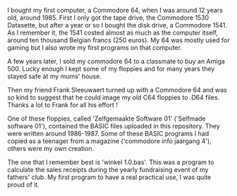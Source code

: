 I bought my first computer, a Commodore 64, when I was around 12 years old, around 1985.
First I only got the tape drive, the Commodore 1530 Datasette, but after a year or so I bought the disk drive, a Commodore 1541.
As I remember it, the 1541 costed almost as much as the computer itself, around ten thousand Belgian francs (250 euros).
My 64 was mostly used for gaming but I also wrote my first programs on that computer.

A few years later, I sold my commodore 64 to a classmate to buy an Amiga 500.
Lucky enough I kept some of my floppies and for many years they stayed safe at my mums' house.

Then my friend Frank Sleeuwaert turned up with a Commodore 64 and was so kind to suggest that he could image my old C64 floppies to .D64 files.
Thanks a lot to Frank for all his effort !

One of these floppies, called 'Zelfgemaakte Software 01' ('Selfmade software 01'), contained the BASIC files uploaded in this repository.
They were written around 1986-1987.
Some of these BASIC programs I had copied as a teenager from a magazine ('commodore info jaargang 4'), others were my own creation.

The one that I remember best is 'winkel 1.0.bas'.
This was a program to calculate the sales receipts during the yearly fundraising event of my fathers' club.
My first program to have a real practical use, I was quite proud of it.
